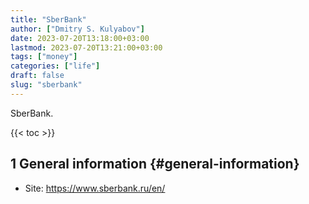```yaml
---
title: "SberBank"
author: ["Dmitry S. Kulyabov"]
date: 2023-07-20T13:18:00+03:00
lastmod: 2023-07-20T13:21:00+03:00
tags: ["money"]
categories: ["life"]
draft: false
slug: "sberbank"
---
```


SberBank.

<!--more-->

{{< toc >}}


## <span class="section-num">1</span> General information {#general-information}

-   Site: <https://www.sberbank.ru/en/>
